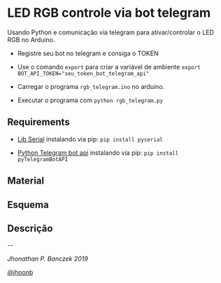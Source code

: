 # LED RGB controle via bot telegram

Usando Python e comunicação via telegram para ativar/controlar o LED RGB
no Arduino.

- Registre seu bot no telegram e consiga o TOKEN
  
- Use o comando ```export``` para criar a variável de ambiente ```export BOT_API_TOKEN="seu_token_bot_telegram_api"```

- Carregar o programa ```rgb_telegram.ino``` no arduino.

- Executar o programa com ```python rgb_telegram.py``` 


## Requirements

- [Lib Serial](https://pypi.org/project/pyserial/) instalando via
pip:  ```pip install pyserial```

- [Python Telegram bot api](https://github.com/eternnoir/pyTelegramBotAPI) instalando
via pip: ```pip install pyTelegramBotAPI```



## Material


## Esquema


## Descrição



--

_Jhonathan P. Banczek
2019_

[@jhoonb](https://github.com/jhoonb)





